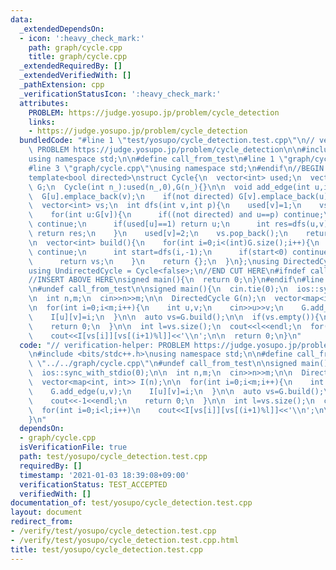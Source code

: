 ```yaml
---
data:
  _extendedDependsOn:
  - icon: ':heavy_check_mark:'
    path: graph/cycle.cpp
    title: graph/cycle.cpp
  _extendedRequiredBy: []
  _extendedVerifiedWith: []
  _pathExtension: cpp
  _verificationStatusIcon: ':heavy_check_mark:'
  attributes:
    PROBLEM: https://judge.yosupo.jp/problem/cycle_detection
    links:
    - https://judge.yosupo.jp/problem/cycle_detection
  bundledCode: "#line 1 \"test/yosupo/cycle_detection.test.cpp\"\n// verification-helper:\
    \ PROBLEM https://judge.yosupo.jp/problem/cycle_detection\n\n#include <bits/stdc++.h>\n\
    using namespace std;\n\n#define call_from_test\n#line 1 \"graph/cycle.cpp\"\n\n\
    #line 3 \"graph/cycle.cpp\"\nusing namespace std;\n#endif\n//BEGIN CUT HERE\n\
    template<bool directed>\nstruct Cycle{\n  vector<int> used;\n  vector<vector<int>>\
    \ G;\n  Cycle(int n_):used(n_,0),G(n_){}\n\n  void add_edge(int u,int v){\n  \
    \  G[u].emplace_back(v);\n    if(not directed) G[v].emplace_back(u);\n  }\n\n\
    \  vector<int> vs;\n  int dfs(int v,int p){\n    used[v]=1;\n    vs.emplace_back(v);\n\
    \    for(int u:G[v]){\n      if((not directed) and u==p) continue;\n      if(used[u]==2)\
    \ continue;\n      if(used[u]==1) return u;\n      int res=dfs(u,v);\n      if(~res)\
    \ return res;\n    }\n    used[v]=2;\n    vs.pop_back();\n    return -1;\n  }\n\
    \n  vector<int> build(){\n    for(int i=0;i<(int)G.size();i++){\n      if(used[i])\
    \ continue;\n      int start=dfs(i,-1);\n      if(start<0) continue;\n      vs.erase(vs.begin(),find(vs.begin(),vs.end(),start));\n\
    \      return vs;\n    }\n    return {};\n  }\n};\nusing DirectedCycle = Cycle<true>;\n\
    using UndirectedCycle = Cycle<false>;\n//END CUT HERE\n#ifndef call_from_test\n\
    //INSERT ABOVE HERE\nsigned main(){\n  return 0;\n}\n#endif\n#line 8 \"test/yosupo/cycle_detection.test.cpp\"\
    \n#undef call_from_test\n\nsigned main(){\n  cin.tie(0);\n  ios::sync_with_stdio(0);\n\
    \n  int n,m;\n  cin>>n>>m;\n\n  DirectedCycle G(n);\n  vector<map<int, int>> I(n);\n\
    \n  for(int i=0;i<m;i++){\n    int u,v;\n    cin>>u>>v;\n    G.add_edge(u,v);\n\
    \    I[u][v]=i;\n  }\n\n  auto vs=G.build();\n\n  if(vs.empty()){\n    cout<<-1<<endl;\n\
    \    return 0;\n  }\n\n  int l=vs.size();\n  cout<<l<<endl;\n  for(int i=0;i<l;i++)\n\
    \    cout<<I[vs[i]][vs[(i+1)%l]]<<'\\n';\n\n  return 0;\n}\n"
  code: "// verification-helper: PROBLEM https://judge.yosupo.jp/problem/cycle_detection\n\
    \n#include <bits/stdc++.h>\nusing namespace std;\n\n#define call_from_test\n#include\
    \ \"../../graph/cycle.cpp\"\n#undef call_from_test\n\nsigned main(){\n  cin.tie(0);\n\
    \  ios::sync_with_stdio(0);\n\n  int n,m;\n  cin>>n>>m;\n\n  DirectedCycle G(n);\n\
    \  vector<map<int, int>> I(n);\n\n  for(int i=0;i<m;i++){\n    int u,v;\n    cin>>u>>v;\n\
    \    G.add_edge(u,v);\n    I[u][v]=i;\n  }\n\n  auto vs=G.build();\n\n  if(vs.empty()){\n\
    \    cout<<-1<<endl;\n    return 0;\n  }\n\n  int l=vs.size();\n  cout<<l<<endl;\n\
    \  for(int i=0;i<l;i++)\n    cout<<I[vs[i]][vs[(i+1)%l]]<<'\\n';\n\n  return 0;\n\
    }\n"
  dependsOn:
  - graph/cycle.cpp
  isVerificationFile: true
  path: test/yosupo/cycle_detection.test.cpp
  requiredBy: []
  timestamp: '2021-01-03 18:39:08+09:00'
  verificationStatus: TEST_ACCEPTED
  verifiedWith: []
documentation_of: test/yosupo/cycle_detection.test.cpp
layout: document
redirect_from:
- /verify/test/yosupo/cycle_detection.test.cpp
- /verify/test/yosupo/cycle_detection.test.cpp.html
title: test/yosupo/cycle_detection.test.cpp
---
```

